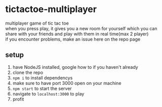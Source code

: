 # tictactoe-multiplayer
multiplayer game of tic tac toe  
when you press play, it gives you a new room for yourself which you can share with your friends and play with them in real time(max 2 player)  
if you encounter problems, make an issue here on the repo page
## setup
1. have NodeJS installed, google how to if you haven't already
2. clone the repo
3. `npm i` to install dependencys
4. make sure to have port 3000 open on your machine
5. `npm start` to start the server
6. navigate to `localhost:3000` to play
7. profit